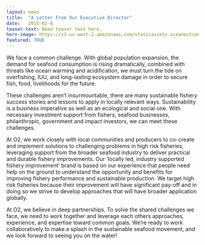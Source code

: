 ```yaml
---
layout: news
title:  "A Letter From Our Executive Director"
date:   2015-02-8
teaser-text: Need teaser text here.
hero-image: https://s3-us-west-2.amazonaws.com/staticassets.oceanoutcomes.org/Denis+Semenov+2.jpg
featured: TRUE
---
```


We face a common challenge. With global population expansion, the demand for seafood consumption is rising dramatically, combined with threats like ocean warming and acidification, we must turn the tide on overfishing, IUU, and long-lasting ecosystem damage in order to secure fish, food, livelihoods for the future. 

These challenges aren’t insurmountable, there are many sustainable fishery success stories and lessons to apply in locally relevant ways. Sustainability is a business imperative as well as an ecological and social one. With necessary investment support from fishers, seafood businesses, philanthropic, government and impact investors, we can meet these challenges.  

At O2, we work closely with local communities and producers to co-create and implement solutions to challenging problems in high risk fisheries, leveraging support from the broader seafood industry to deliver practical and durable fishery improvements.  Our ‘locally led, industry supported fishery improvement’ brand is based on our experience that people need help on the ground to understand the opportunity and benefits for improving fishery performance and sustainable production. We target high risk fisheries because their  improvement will have significant pay-off and in doing so we strive to develop approaches that will have broader application globally.

At O2, we believe in deep partnerships. To solve the shared challenges we face, we need to work together and leverage each others approaches, experience, and expertise toward common goals. We’re ready to work collaboratively to make a splash in the sustainable seafood movement, and we look forward to seeing you on the water! 
